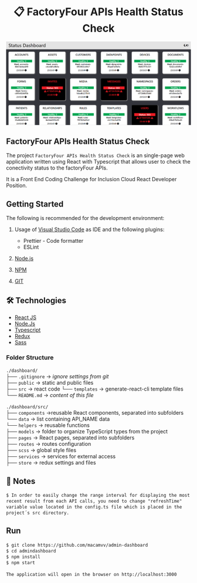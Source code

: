 # <div align="center">📋 FactoryFour APIs Health Status Check</div>

<a href="https://factoryfour-api-status.netlify.app/">
<img src="./readmeImage.png"/>
                             </a>

## FactoryFour APIs Health Status Check

The project `FactoryFour APIs Health Status Check` is an single-page web application written using React with Typescript that allows user to check the conectivity status to the factoryFour APIs.

It is a Front End Coding Challenge for Inclusion Cloud React Developer Position.

## Getting Started

The following is recommended for the development environment:

1. Usage of [Visual Studio Code](https://code.visualstudio.com/) as IDE and the following plugins:

   - Prettier - Code formatter
   - ESLint

2. [Node.js](https://nodejs.org/en/download/)
3. [NPM](https://www.npmjs.com/)
4. [GIT](https://git-scm.com/)

## 🛠️ Technologies

<ul>
  <li><a href="https://reactjs.org/">React JS</a></li>
  <li><a href="https://nodejs.org/en/">Node.Js</a></li>
  <li><a href="https://www.typescriptlang.org/">Typescript</a></li>
  <li><a href="https://redux.js.org/">Redux</a></li>
  <li><a href="https://sass-lang.com/">Sass</a></li>
  
</ul>

### Folder Structure

`./dashboard/`  
├── `.gitignore` -> _ignore settings from git_  
├── `public` -> static and public files  
├── `src` -> react code
└── `templates` -> generate-react-cli template files  
└── `README.md` -> _content of this file_

`./dashboard/src/`  
├── `components` ->reusable React components, separated into subfolders  
└── `data` -> list containing API_NAME data  
└── `helpers` -> reusable functions  
├── `models` -> folder to organize TypeScript types from the project  
├── `pages` -> React pages, separated into subfolders  
├── `routes` -> routes configuration  
├── `scss` -> global style files  
├── `services` -> services for external access  
├── `store` -> redux settings and files

## 🎯 Notes

```
$ In order to easily change the range interval for displaying the most recent result from each API calls, you need to change "refreshTime" variable value located in the config.ts file which is placed in the project´s src directory.
```

## Run

```
$ git clone https://github.com/macamvv/admin-dashboard
$ cd admindashboard
$ npm install
$ npm start

The application will open in the browser on http://localhost:3000

```
